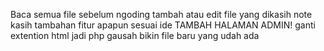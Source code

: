 Baca semua file sebelum ngoding
tambah atau edit file yang dikasih note
kasih tambahan fitur apapun sesuai ide 
TAMBAH HALAMAN ADMIN!
ganti extention html jadi php gausah bikin file baru yang udah ada